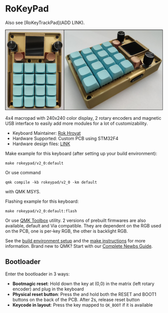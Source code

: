 # RoKeyPad

Also see [RoKeyTrackPad](ADD LINK).

![rokeypad_finished](slika_glavni_modul_finished.jpg)

4x4 macropad with 240x240 color display, 2 rotary encoders and magnetic USB interface to easily add more modules for a lot of customizability.

* Keyboard Maintainer: [Rok Hrovat](https://github.com/Rochwald)
* Hardware Supported: Custom PCB using STM32F4
* Hardware design files: [LINK](LINK)

Make example for this keyboard (after setting up your build environment):

    make rokeypad/v2_0:default

 Or use command 
    
    qmk compile -kb rokeypad/v2_0 -km default

with QMK MSYS.

Flashing example for this keyboard:

    make rokeypad/v2_0:default:flash

Or use [QMK Toolbox](https://qmk.fm/toolbox) utility. 2 versions of prebuilt firmwares are also available, default and Via compatible. They are dependent on the RGB used on the PCB, one is per-key RGB, the other is backlight RGB.

See the [build environment setup](getting_started_build_tools) and the [make instructions](getting_started_make_guide) for more information. Brand new to QMK? Start with our [Complete Newbs Guide](newbs).

## Bootloader

Enter the bootloader in 3 ways:

* **Bootmagic reset**: Hold down the key at (0,0) in the matrix (left rotary encoder) and plug in the keyboard
* **Physical reset button**: Press the and hold both the RESET and BOOT1 buttons on the back of the PCB. After 2s, release reset button
* **Keycode in layout**: Press the key mapped to `QK_BOOT` if it is available